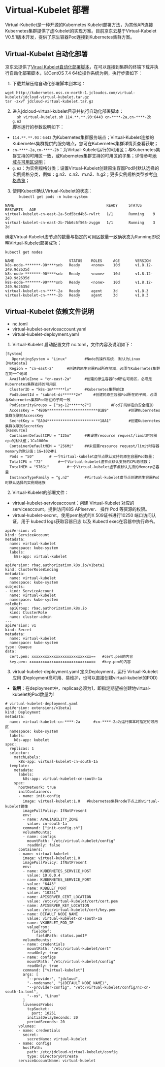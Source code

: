 # Virtual-Kubelet 部署  
Virtual-Kubetlet是一种开源的Kubernetes Kubelet部署方法，为其他API连接Kubernetes集群提供了虚Kubelet的实现方案。目前京东云基于Virtual-Kubelet V0.5.1版本开发，提供了原生容器Pod连接到Kubernetes集群方案。  

## Virtual-Kubelet 自动化部署  

京东云提供了[Virual Kubelet自动化部署脚本][1]，在可以连接到集群的终端下载并执行自动化部署脚本，以CentOS 7.4 64位操作系统为例，执行步骤如下：  
1. 下载并解压缩自动化部署脚本到本地：  
```
wget http://kubernetes.oss.cn-north-1.jcloudcs.com/virtual-kubelet/jdcloud-virtual-kubelet.tar.gz    
tar -zxvf jdcloud-virtual-kubelet.tar.gz  
```  
2. 进入jdcloud-virtual-kubelet目录并执行自动化部署脚本：   
`  
sh virtual-kubelet.sh 114.**.**.93:6443 cn-****-2a,cn-****-2b g.n2  
`   
脚本运行的参数说明如下：  
- `114.**.**.93：6443`:为Kubernetes集群服务端点；Virtual-Kubelet连接的Kubernetes集群提供的服务端点，您可在Kubernetes集群详情页查看获取；  
- `cn-****-2a,cn-****-2b`：为Virtual-Kubelet运行的可用区；与Kubernetes集群支持的可用区一致，或Kubernetes集群支持的可用区的子集；详情参考[地域与可用区说明](https://docs.jdcloud.com/cn/jcs-for-kubernetes/regions-and-availabilityzones)；    
- `g.n2`：为实例规格分类；设置Virtual-Kubelet创建原生容器Pod时默认选择的实例规格分类，例如：g.n2、c.n2、m.n2、h.g2；更多实例规格类型参考[价格总览][2]；  
3. 使用Kubectl确认Virtual-Kubelet的状态：  
`   
kubectl get pods -n kube-system
`   
```
NAME                                          READY     STATUS     RESTARTS   AGE
virtual-kubelet-cn-east-2a-5cd5bcd4b5-rwlrt   1/1       Running    9          2d
virtual-kubelet-cn-east-2b-7bb6c6f565-zvggm   1/1       Running    3          2d
```  
确定Virtual-Kubelet虚节点的数量与指定的可用区数量一致确状态为Running即说明Virtual-Kubelet部署成功；  

`
kubectl get nodes
`  
```
NAME                         STATUS    ROLES     AGE       VERSION
k8s-node-*******-90****snb   Ready     <none>    10d       v1.8.12-249.9d2635d
k8s-node-*******-90****snb   Ready     <none>    10d       v1.8.12-249.9d2635d
k8s-node-*******-90****snb   Ready     <none>    10d       v1.8.12-249.9d2635d
virtual-kubelet-cn-****-2a   Ready     agent     3d        v1.8.3
virtual-kubelet-cn-****-2b   Ready     agent     3d        v1.8.3
```  

## Virtual-Kubelet 依赖文件说明   

- nc.toml   
- virtual-kubelet-serviceaccount.yaml    
- virtual-kubelet-deployment.yaml    

1. Virtual-Kubelet 启动配置文件 nc.toml，文件内容及说明如下：  

```  
[System]
   OperatingSystem = "Linux"		#Node的操作系统. 默认为Linux
[Metadata]
  Region = "cn-east-2"		#创建的原生容器Pod所在地域，必须与Kubernetes集群在同一个地域
  AvailableZone = "cn-east-2a" 		#创建的原生容器Pod所在可用区，必须是Kubernetes集群支持的可用区
  ClusterID = "k8s-1m******lv"	 	#Kubernetes集群的ID
  PodSubnetId = "subnet-ds******2v"		#创建的原生容器Pod所在的子网，必须与Kubernetes集群Pod所在的子网一致
  PodSecurityGroups = ["sg-12******o7"] 		#Pod子网绑定的安全组ID
  AccessKey = "4B06***********************01B9" 		#创建Kubernetes集群关联的AccessKey
  SecretKey = "EA94************************18A1"		#创建Kubernetes集群关联的SecretKey
[Resource]
  ContainerDefaultCPU = "125m"		#未设置resource request/limit时容器cpu的默认值；1C=1000m
  ContainerDefaultMEM = "256Mi"		##未设置resource request/limit时容器memory的默认值；1G=1024Mi
  Pods = "50"		# 一个Virtual-kubelet虚节点默认支持的原生容器Pod数量；
  TotalCPU = "72"		#一个Virtual-kubelet虚节点默认支持的CPU总核数；
  TotalMEM = "576Gi"		#一个Virtual-kubelet虚节点默认支持的Memory总容量
  InstanceTypeFamily = "g.n2"		#Virtual-kubelet虚节点创建原生容器Pod时默认选择的实例规格族

```  
2. Virtual-Kubelet的部署文件：  

- virtual-kubelet-serviceaccount：创建 Virtual-Kubelet 对应的 serviceaccount，提供访问K8S APIserver、 操作 Pod 等资源的权限。  
- virtual-kubelet-secret，使用pem格式的X 509证书进行10250 端口访问认证，用于 kubectl logs获取容器日志 以及 Kubectl exec在容器中执行命令。  

```
apiVersion: v1
kind: ServiceAccount
metadata:
  name: virtual-kubelet
  namespace: kube-system
  labels:
    k8s-app: virtual-kubelet
---
apiVersion: rbac.authorization.k8s.io/v1beta1
kind: ClusterRoleBinding
metadata:
  name: virtual-kubelet
  namespace: kube-system
subjects:
- kind: ServiceAccount
  name: virtual-kubelet
  namespace: kube-system
roleRef:
  apiGroup: rbac.authorization.k8s.io
  kind: ClusterRole
  name: cluster-admin
---
apiVersion: v1
kind: Secret
metadata:
  name: virtual-kubelet
  namespace: kube-system
type: Opaque
data:
  cert.pem: xxxxxxxxxxxxxxxxxxxxxxxxxxx==   #cert.pem的内容
  key.pem: xxxxxxxxxxxxxxxxxxxxxxxxxxxx==   #key.pem的内容

```  
3. virtual-kubelet-deployment.yaml 定义Deployment，运行 Virtual-Kubelet 应用 (Deployment高可用、易维护，也可以直接创建virtual-kubelet的POD)   
- **说明**：在deployment中，replicas必须为1，即指定期望被创建地virtual-kubelet的Pod数量为1  
```
# virtual-kubelet-deployment.yaml 
apiVersion: extensions/v1beta1
kind: Deployment
metadata:
  name: virtual-kubelet-cn-****-2a		#cn-****-2a为运行脚本时指定的可用区
  namespace: kube-system
  labels:
    k8s-app: kubelet
spec:
  replicas: 1
  selector:
    matchLabels:
      k8s-app: virtual-kubelet-cn-south-1a
  template:
    metadata:
      labels:
        k8s-app: virtual-kubelet-cn-south-1a
    spec:
      hostNetwork: true
      initContainers:
      - name: init-config
        image: virtual-kubelet:1.0 	 #kubernetes集群node节点上的virtual-kubelet镜像
        imagePullPolicy: IfNotPresent
        env:
        - name: AVALIABILITY_ZONE
          value: cn-south-1a
        command: ["init-config.sh"]
        volumeMounts:
        - name: configs
          mountPath: "/etc/virtual-kubelet/config"
          readOnly: false
      containers:
      - name: virtual-kubelet
        image: virtual-kubelet:1.0
        imagePullPolicy: IfNotPresent
        env:
        - name: KUBERNETES_SERVICE_HOST
          value: 10.0.0.4
        - name: KUBERNETES_SERVICE_PORT
          value: "6443"
        - name: KUBELET_PORT
          value: "10251"
        - name: APISERVER_CERT_LOCATION
          value: /etc/virtual-kubelet/cert/cert.pem
        - name: APISERVER_KEY_LOCATION
          value: /etc/virtual-kubelet/cert/key.pem
        - name: DEFAULT_NODE_NAME
          value: virtual-kubelet-cn-south-1a
        - name: VKUBELET_POD_IP
          valueFrom:
            fieldRef:
              fieldPath: status.podIP
        volumeMounts:
        - name: credentials
          mountPath: "/etc/virtual-kubelet/cert"
          readOnly: true
        - name: configs
          mountPath: "/etc/virtual-kubelet/config"
          readOnly: true
        command: ["virtual-kubelet"]
        args: [
          "--provider", "jdcloud",
          "--nodename", "$(DEFAULT_NODE_NAME)",
          "--provider-config", "/etc/virtual-kubelet/config/nc-cn-south-1a.toml",
          "--os", "Linux"
        ]
        livenessProbe:
          tcpSocket:
            port: 10251
          initialDelaySeconds: 20
          periodSeconds: 20
      volumes:
      - name: credentials
        secret:
          secretName: virtual-kubelet
      - name: configs
        hostPath:
          path: /etc/jdcloud-virtual-kubelet/config
          type: DirectoryOrCreate
      serviceAccountName: virtual-kubelet
```  

  [1]: http://kubernetes.oss.cn-north-1.jcloudcs.com/virtual-kubelet/jdcloud-virtual-kubelet.tar.gz
  [2]: https://docs.jdcloud.com/cn/native-container/price-overview
